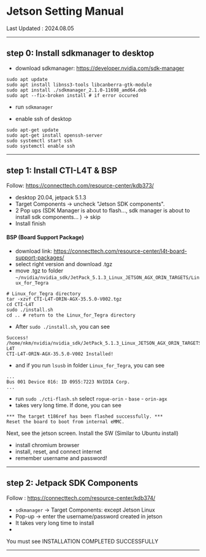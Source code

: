 # Jetson Setting Manual
Last Updated : 2024.08.05

----
## step 0: Install sdkmanager to desktop
- download sdkmanager: https://developer.nvidia.com/sdk-manager
```
sudo apt update
sudo apt install libnss3-tools libcanberra-gtk-module
sudo apt install ./sdkmanager_2.1.0-11698_amd64.deb
sudo apt --fix-broken install # if error occured
```
- run `sdkmanager`


- enable ssh of desktop
```
sudo apt-get update
sudo apt-get install openssh-server
sudo systemctl start ssh
sudo systemctl enable ssh
```

----
## step 1: Install CTI-L4T & BSP
Follow: https://connecttech.com/resource-center/kdb373/
- desktop 20.04, jetpack 5.1.3
- Target Components -> uncheck "Jetson SDK components".
- 2 Pop ups (SDK Manager is about to flash..., sdk manager is about to install sdk components... ) -> skip
- Install finish

#### BSP (Board Support Package)
- download link: https://connecttech.com/resource-center/l4t-board-support-packages/
- select right version and download .tgz 
- move .tgz to folder `~/nvidia/nvidia_sdk/JetPack_5.1.3_Linux_JETSON_AGX_ORIN_TARGETS/Linux_for_Tegra`

```
# Linux_for_Tegra directory
tar -xzvf CTI-L4T-ORIN-AGX-35.5.0-V002.tgz
cd CTI-L4T
sudo ./install.sh
cd .. # return to the Linux_for_Tegra directory
```

- After `sudo ./install.sh`, you can see
```
Success!
/home/nkm/nvidia/nvidia_sdk/JetPack_5.1.3_Linux_JETSON_AGX_ORIN_TARGETS/Linux_for_Tegra/CTI-L4T
CTI-L4T-ORIN-AGX-35.5.0-V002 Installed!
```
- and if you run `lsusb` in folder `Linux_for_Tegra`, you can see  
```
...
Bus 001 Device 016: ID 0955:7223 NVIDIA Corp.
...

```
- run `sudo ./cti-flash.sh` select `rogue-orin` - `base` - `orin-agx`
- takes very long time. If done, you can see
```
*** The target t186ref has been flashed successfully. ***
Reset the board to boot from internal eMMC.
```


Next, see the jetson screen. Install the SW (Similar to Ubuntu install)
- install chromium browser
- install, reset, and connect internet
- remember username and password!

----
## step 2: Jetpack SDK Components
Follow : https://connecttech.com/resource-center/kdb374/
- `sdkmanager` -> Target Components: except Jetson Linux
- Pop-up -> enter the username/password created in jetson
- It takes very long time to install
- 
You must see INSTALLATION COMPLETED SUCCESSFULLY

----
